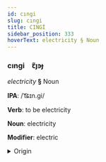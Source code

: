 ```yaml
---
id: cıngi
slug: cıngi
title: CINGİ
sidebar_position: 333
hoverText: electricity § Noun
---
```


### cıngi&emsp;<span kind="abugida">ꞇ̃ȷꜿɟ</span>

*electricity* **§** Noun

**IPA**: /ˈt͡ɕɪn.gi/

**Verb**: to be electricity

**Noun**: electricity

**Modifier**: electric

<details>
    <summary>Origin</summary>
    Korean 전기 jeon'gi [ˈt͡ɕɘ(ː)nɡi]<br/>
    <em>Koreic Language Family</em>
</details>